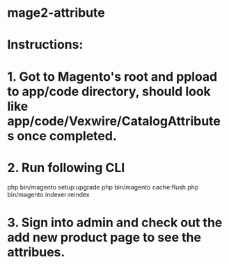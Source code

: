 # mage2-attribute

# Instructions:
# 1.  Got to Magento's root and ppload to app/code directory, should look like app/code/Vexwire/CatalogAttributes once completed.

# 2.  Run following CLI

php bin/magento setup:upgrade
php bin/magento cache:flush
php bin/magento indexer:reindex

# 3.  Sign into admin and check out the add new product page to see the attribues.

